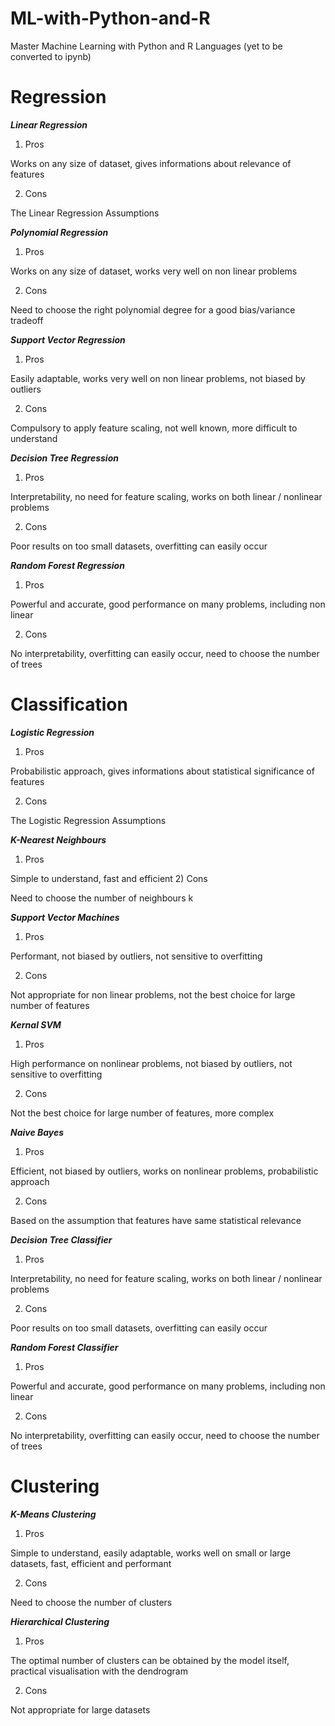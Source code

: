 # ML-with-Python-and-R
Master Machine Learning with Python and R Languages (yet to be converted to ipynb)

# Regression

***Linear Regression***
1) Pros

Works on any size of dataset, gives
informations about relevance of features

2) Cons

The Linear Regression Assumptions

***Polynomial Regression***
1) Pros

Works on any size of dataset, works very
well on non linear problems

2) Cons

Need to choose the right polynomial degree
for a good bias/variance tradeoff

***Support Vector Regression***
1) Pros

Easily adaptable, works very well on non
linear problems, not biased by outliers

2) Cons

Compulsory to apply feature scaling, not
well known, more difficult to understand

***Decision Tree Regression***
1) Pros

Interpretability, no need for feature scaling,
works on both linear / nonlinear problems

2) Cons

Poor results on too small datasets,
overfitting can easily occur

***Random Forest Regression***
1) Pros

Powerful and accurate, good performance
on many problems, including non linear

2) Cons

No interpretability, overfitting can easily
occur, need to choose the number of trees

# Classification

***Logistic Regression***
1) Pros

Probabilistic approach, gives informations
about statistical significance of features 

2) Cons

The Logistic Regression Assumptions

***K-Nearest Neighbours***
1) Pros

Simple to understand, fast and efficient 
2) Cons

Need to choose the number of neighbours k

***Support Vector Machines***
1) Pros

Performant, not biased by outliers,
not sensitive to overfitting

2) Cons

Not appropriate for non linear problems, not
the best choice for large number of features

***Kernal SVM***
1) Pros

High performance on nonlinear problems, not
biased by outliers, not sensitive to overfitting

2) Cons

Not the best choice for large number of
features, more complex

***Naive Bayes***
1) Pros

Efficient, not biased by outliers, works on
nonlinear problems, probabilistic approach

2) Cons

Based on the assumption that features
have same statistical relevance

***Decision Tree Classifier***
1) Pros

Interpretability, no need for feature scaling,
works on both linear / nonlinear problems

2) Cons

Poor results on too small datasets,
overfitting can easily occur

***Random Forest Classifier***
1) Pros

Powerful and accurate, good performance on
many problems, including non linear

2) Cons

No interpretability, overfitting can easily
occur, need to choose the number of trees

# Clustering

***K-Means Clustering***
1) Pros

Simple to understand, easily adaptable,
works well on small or large datasets,
fast, efficient and performant

2) Cons

Need to choose the number of clusters

***Hierarchical Clustering***
1) Pros

The optimal number of clusters can be
obtained by the model itself, practical
visualisation with the dendrogram

2) Cons

Not appropriate for large datasets
